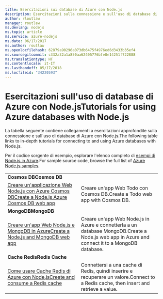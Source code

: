 ```yaml
---
title: Esercitazioni sui database di Azure con Node.js
description: Esercitazioni sulla connessione e sull'uso di database di Azure con Node.js.
author: rloutlaw
manager: routlaw
ms.devlang: nodejs
ms.topic: article
ms.service: azure-nodejs
ms.date: 06/17/2017
ms.author: routlaw
ms.openlocfilehash: 62879a90296a073db6475f4976ed6d3433b35ef4
ms.sourcegitcommit: c332a32a1a850aa62405776bfe0e14251f722888
ms.translationtype: HT
ms.contentlocale: it-IT
ms.lasthandoff: 05/17/2018
ms.locfileid: "34220593"
---
```

# <a name="tutorials-for-using-azure-databases-with-nodejs"></a><span data-ttu-id="a3fb5-103">Esercitazioni sull'uso di database di Azure con Node.js</span><span class="sxs-lookup"><span data-stu-id="a3fb5-103">Tutorials for using Azure databases with Node.js</span></span>

<span data-ttu-id="a3fb5-104">La tabella seguente contiene collegamenti a esercitazioni approfondite sulla connessione e sull'uso di database di Azure con Node.js.</span><span class="sxs-lookup"><span data-stu-id="a3fb5-104">The following table links to in-depth tutorials for connecting to and using Azure databases with Node.js.</span></span> 

<span data-ttu-id="a3fb5-105">Per il codice sorgente di esempio, esplorare l'elenco completo di [esempi di Node.js in Azure](https://azure.microsoft.com/resources/samples/?term=nodejs).</span><span class="sxs-lookup"><span data-stu-id="a3fb5-105">For sample source code, browse the full list of [Azure Node.js samples](https://azure.microsoft.com/resources/samples/?term=nodejs).</span></span>

| | |
|---|---|
| <span data-ttu-id="a3fb5-106">**Cosmos DB**</span><span class="sxs-lookup"><span data-stu-id="a3fb5-106">**Cosmos DB**</span></span> ||
| [<span data-ttu-id="a3fb5-107">Creare un'applicazione Web Node.js con Azure Cosmos DB</span><span class="sxs-lookup"><span data-stu-id="a3fb5-107">Create a Node.js Azure Cosmos DB web app</span></span>](http://docs.microsoft.com/azure/documentdb/documentdb-nodejs-application?toc=/azure/node/toc.json&bc=/azure/node/toc.json) | <span data-ttu-id="a3fb5-108">Creare un'app Web Todo con Cosmos DB.</span><span class="sxs-lookup"><span data-stu-id="a3fb5-108">Create a Todo web app with Cosmos DB.</span></span>  |
| <span data-ttu-id="a3fb5-109">**MongoDB**</span><span class="sxs-lookup"><span data-stu-id="a3fb5-109">**MongoDB**</span></span> ||
| [<span data-ttu-id="a3fb5-110">Creare un'app Web Node.js e MongoDB in Azure</span><span class="sxs-lookup"><span data-stu-id="a3fb5-110">Create a Node.js and MongoDB web app</span></span>](http://docs.microsoft.com/azure/app-service-web/app-service-web-tutorial-nodejs-mongodb-app?toc=/azure/node/toc.json&bc=/azure/node/toc.json) | <span data-ttu-id="a3fb5-111">Creare un'app Web Node.js in Azure e connetterla a un database MongoDB.</span><span class="sxs-lookup"><span data-stu-id="a3fb5-111">Create a Node.js web app in Azure and connect it to a MongoDB database.</span></span>  |
| <span data-ttu-id="a3fb5-112">**Cache Redis**</span><span class="sxs-lookup"><span data-stu-id="a3fb5-112">**Redis Cache**</span></span> | |
| [<span data-ttu-id="a3fb5-113">Come usare Cache Redis di Azure con Node.js</span><span class="sxs-lookup"><span data-stu-id="a3fb5-113">Create and consume a Redis cache</span></span>](http://docs.microsoft.com/azure/redis-cache/cache-nodejs-get-started?toc=/azure/node/toc.json&bc=/azure/node/toc.json) | <span data-ttu-id="a3fb5-114">Connettersi a una cache di Redis, quindi inserire e recuperare un valore.</span><span class="sxs-lookup"><span data-stu-id="a3fb5-114">Connect to a Redis cache, then insert and retrieve a value.</span></span>
